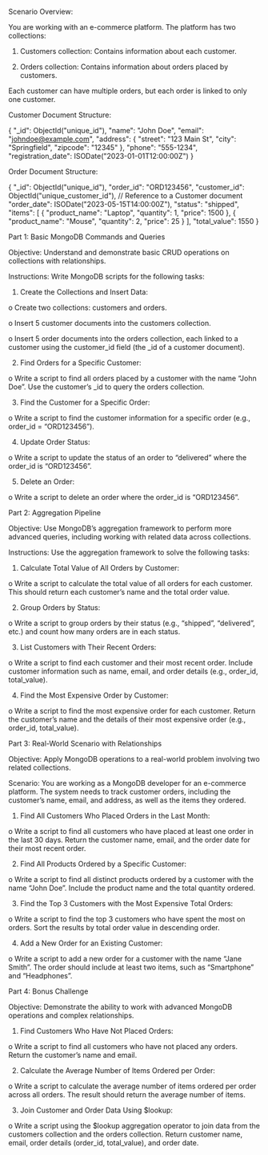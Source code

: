 Scenario Overview:

You are working with an e-commerce platform. The platform has two collections:

1. Customers collection: Contains information about each customer.

2. Orders collection: Contains information about orders placed by customers.

Each customer can have multiple orders, but each order is linked to only one customer.

Customer Document Structure:

{ "_id": ObjectId("unique_id"), "name": "John Doe", "email": "johndoe@example.com", "address": { "street": "123 Main St", "city": "Springfield", "zipcode": "12345" }, "phone": "555-1234", "registration_date": ISODate("2023-01-01T12:00:00Z") }

Order Document Structure:

{ "_id": ObjectId("unique_id"), "order_id": "ORD123456", "customer_id": ObjectId("unique_customer_id"), // Reference to a Customer document "order_date": ISODate("2023-05-15T14:00:00Z"), "status": "shipped", "items": [ { "product_name": "Laptop", "quantity": 1, "price": 1500 }, { "product_name": "Mouse", "quantity": 2, "price": 25 } ], "total_value": 1550 }

Part 1: Basic MongoDB Commands and Queries

Objective: Understand and demonstrate basic CRUD operations on collections with relationships.

Instructions: Write MongoDB scripts for the following tasks:

1. Create the Collections and Insert Data:

o Create two collections: customers and orders.

o Insert 5 customer documents into the customers collection.

o Insert 5 order documents into the orders collection, each linked to a customer using the customer_id field (the _id of a customer document).

2. Find Orders for a Specific Customer:

o Write a script to find all orders placed by a customer with the name “John Doe”. Use the customer’s _id to query the orders collection.

3. Find the Customer for a Specific Order:

o Write a script to find the customer information for a specific order (e.g., order_id = “ORD123456”).

4. Update Order Status:

o Write a script to update the status of an order to “delivered” where the order_id is “ORD123456”.

5. Delete an Order:

o Write a script to delete an order where the order_id is “ORD123456”.

Part 2: Aggregation Pipeline

Objective: Use MongoDB’s aggregation framework to perform more advanced queries, including working with related data across collections.

Instructions: Use the aggregation framework to solve the following tasks:

1. Calculate Total Value of All Orders by Customer:

o Write a script to calculate the total value of all orders for each customer. This should return each customer’s name and the total order value.

2. Group Orders by Status:

o Write a script to group orders by their status (e.g., “shipped”, “delivered”, etc.) and count how many orders are in each status.

3. List Customers with Their Recent Orders:

o Write a script to find each customer and their most recent order. Include customer information such as name, email, and order details (e.g., order_id, total_value).

4. Find the Most Expensive Order by Customer:

o Write a script to find the most expensive order for each customer. Return the customer’s name and the details of their most expensive order (e.g., order_id, total_value).

Part 3: Real-World Scenario with Relationships

Objective: Apply MongoDB operations to a real-world problem involving two related collections.

Scenario: You are working as a MongoDB developer for an e-commerce platform. The system needs to track customer orders, including the customer’s name, email, and address, as well as the items they ordered.

1. Find All Customers Who Placed Orders in the Last Month:

o Write a script to find all customers who have placed at least one order in the last 30 days. Return the customer name, email, and the order date for their most recent order.

2. Find All Products Ordered by a Specific Customer:

o Write a script to find all distinct products ordered by a customer with the name “John Doe”. Include the product name and the total quantity ordered.

3. Find the Top 3 Customers with the Most Expensive Total Orders:

o Write a script to find the top 3 customers who have spent the most on orders. Sort the results by total order value in descending order.

4. Add a New Order for an Existing Customer:

o Write a script to add a new order for a customer with the name “Jane Smith”. The order should include at least two items, such as “Smartphone” and “Headphones”.

Part 4: Bonus Challenge

Objective: Demonstrate the ability to work with advanced MongoDB operations and complex relationships.

1. Find Customers Who Have Not Placed Orders:

o Write a script to find all customers who have not placed any orders. Return the customer’s name and email.

2. Calculate the Average Number of Items Ordered per Order:

o Write a script to calculate the average number of items ordered per order across all orders. The result should return the average number of items.

3. Join Customer and Order Data Using $lookup:

o Write a script using the $lookup aggregation operator to join data from the customers collection and the orders collection. Return customer name, email, order details (order_id, total_value), and order date.
